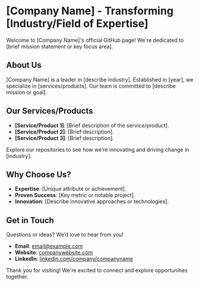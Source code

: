 # [Company Name] - Transforming [Industry/Field of Expertise]

Welcome to [Company Name]'s official GitHub page! We're dedicated to [brief mission statement or key focus area].

## About Us

[Company Name] is a leader in [describe industry]. Established in [year], we specialize in [services/products]. Our team is committed to [describe mission or goal].

## Our Services/Products

- **[Service/Product 1]**: [Brief description of the service/product].
- **[Service/Product 2]**: [Brief description].
- **[Service/Product 3]**: [Brief description].

Explore our repositories to see how we’re innovating and driving change in [industry].

## Why Choose Us?

- **Expertise**: [Unique attribute or achievement].
- **Proven Success**: [Key metric or notable project].
- **Innovation**: [Describe innovative approaches or technologies].

## Get in Touch

Questions or ideas? We’d love to hear from you!

- **Email**: [email@example.com](mailto:email@example.com)
- **Website**: [companywebsite.com](https://www.companywebsite.com)
- **LinkedIn**: [linkedin.com/company/companyname](https://linkedin.com/company/companyname)

Thank you for visiting! We're excited to connect and explore opportunities together.

